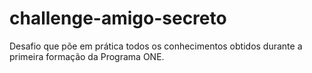 # challenge-amigo-secreto

Desafio que põe em prática todos os conhecimentos obtidos durante a primeira formação da Programa ONE.
